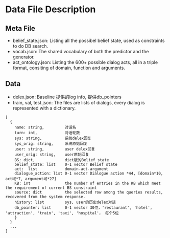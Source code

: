 # Data File Description


## Meta File
- belief_state.json: Listing all the possibel belief state, used as constraints to do DB search.
- vocab.json: The shared vocabulary of both the predictor and the generator.
- act_ontology.json: Listing the 600+ possible dialog acts, all in a triple format, consiting of domain, function and arguments.


## Data
- delex.json: Baseline 提供的log info, 提供db_pointers
- train, val, test.json: The files are lists of dialogs, every dialog is represented with a dictionary.
```
[
  {
    name: string,         对话名
    turn: int,            对话轮数
    sys: string,          系统delex回复
    sys_orig: string,     系统原始回复
    user: string,         user delex回复
    user_orig: string,    user原始回复
    BS: dict,             dict版的Belief state
    belief_state: list    0-1 vector Belief state
    act:  list            domain-act-argument
    dialogue_action: list 0-1 vector Dialogue action *44, [domain*10, act域*7, argument域*27]
    KB: int               the number of entries in the KB which meet the requirement of current BS constraint
    source: dict          the selected row among the queries results, recovered from the system response.
    history: list         sys, user的历史delex对话
    db_pointer: list      0-1 vector 30位，'restaurant', 'hotel', 'attraction', 'train', 'taxi', 'hospital'， 每个5位
    }
  }
  ...
]

```
